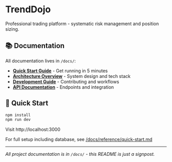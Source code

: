 # TrendDojo

Professional trading platform - systematic risk management and position sizing.

## 📚 Documentation

All documentation lives in `/docs/`:

- **[Quick Start Guide](./docs/reference/quick-start.md)** - Get running in 5 minutes
- **[Architecture Overview](./docs/architecture.md)** - System design and tech stack
- **[Development Guide](./docs/reference/development-guide.md)** - Contributing and workflows
- **[API Documentation](./docs/reference/api-guide.md)** - Endpoints and integration

## 🚀 Quick Start

```bash
npm install
npm run dev
```

Visit http://localhost:3000

For full setup including database, see [/docs/reference/quick-start.md](./docs/reference/quick-start.md)

---

*All project documentation is in `/docs/` - this README is just a signpost.*